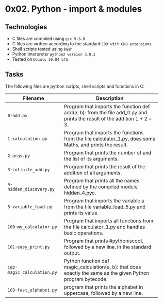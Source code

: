 # 0x02. Python - import & modules

## Technologies
* C files are compiled using `gcc 9.3.0`
* C files are written according to the standard `C89 with GNU extensions`
* Shell scripts tested using `bash`
* Python interpreter `python3 version 3.8.5`
* Tested on `Ubuntu 20.04 LTS`

## Tasks
The following files are python scripts, shell scripts and functions in C:

| Filename | Description |
| -------- | ----------- |
| `0-add.py` | Program that imports the function def add(a, b): from the file add_0.py and prints the result of the addition 1 + 2 = 3. |
| `1-calculation.py` | Program that imports the functions from the file calculator_1.py, does some Maths, and prints the result. |
| `2-args.py` | Program that prints the number of and the list of its arguments. |
| `3-infinite_add.py` | Program that prints the result of the addition of all arguments. |
 | `4-hidden_discovery.py` | Program that prints all the names defined by the compiled module hidden_4.pyc. |
 | `5-variable_load.py` | Program that imports the variable a from the file variable_load_5.py and prints its value. |
 | `100-my_calculator.py` | Program that imports all functions from the file calculator_1.py and handles basic operations. |
 | `101-easy_print.py` | Program that prints #pythoniscool, followed by a new line, in the standard output. |
 | `102-magic_calculation.py` |  Python function def magic_calculation(a, b): that does exactly the same as the given Python program bytecode. |
 | `103-fast_alphabet.py` | program that prints the alphabet in uppercase, followed by a new line. |
